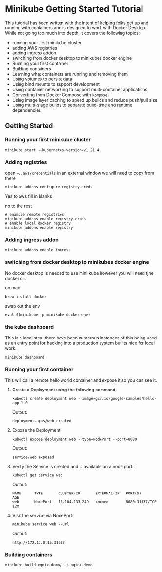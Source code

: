 # Minikube Getting Started Tutorial

This tutorial has been written with the intent of helping folks get up and running
with containers and is designed to work with Docker Desktop. While not going too much
into depth, it covers the following topics:

- running your first minikube cluster
- adding AWS registries
- adding ingress addon
- switching from docker desktop to minikubes docker engine
- Running your first container
- Building containers
- Learning what containers are running and removing them
- Using volumes to persist data
- Using bind mounts to support development
- Using container networking to support multi-container applications
- Converting from Docker Compose with `kompose`
- Using image layer caching to speed up builds and reduce push/pull size
- Using multi-stage builds to separate build-time and runtime dependencies

## Getting Started

### Running your first minikube cluster

```
minikube start --kubernetes-version=v1.21.4
```

### Adding registries

open `~/.aws/credentials` in an external window we will need to copy from there

```
minikube addons configure registry-creds
```
Yes to aws fill in blanks

no to the rest

```
# enamble remote registries
minikube addons enable registry-creds
# enable local docker registry
minikube addons enable registry
```

### Adding ingress addon

```
minikube addons enable ingress
```

### switching from docker desktop to minikubes docker engine

No docker desktop is needed to use mini kube however you will need tjhe docker cli.

on mac
```
brew install docker
```

swap out the env
```
eval $(minikube -p minikube docker-env)
```

### the kube dashboard

This is a local step. there have been numerous instances of this being used as an entry point for hacking into a production system but its nice for local work.

```
minikube dashboard
```

### Running your first container

This will call a remote hello world container and expose it so you can see it.

1. Create a Deployment using the following command:

    ```shell
    kubectl create deployment web --image=gcr.io/google-samples/hello-app:1.0
    ```

    Output:

    ```shell
    deployment.apps/web created
    ```

1. Expose the Deployment:

    ```shell
    kubectl expose deployment web --type=NodePort --port=8080
    ```

    Output:

    ```shell
    service/web exposed
    ```

1. Verify the Service is created and is available on a node port:

    ```shell
    kubectl get service web
    ```

    Output:

    ```shell
    NAME      TYPE       CLUSTER-IP       EXTERNAL-IP   PORT(S)          AGE
    web       NodePort   10.104.133.249   <none>        8080:31637/TCP   12m
    ```

1. Visit the service via NodePort:

    ```shell
    minikube service web --url
    ```

    Output:

    ```shell
    http://172.17.0.15:31637
    ```


### Building containers
```
minikube build ngnix-demo/ -t nginx-demo
```

